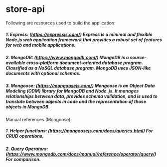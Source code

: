 # store-api

Following are resources used to build the application:

##### 1. Express: (https://expressjs.com/) Express is a minimal and flexible Node.js web application framework that provides a robust set of features for web and mobile applications.
##### 2. MongoDB: (https://www.mongodb.com/) MongoDB is a source-available cross-platform document-oriented database program. Classified as a NoSQL database program, MongoDB uses JSON-like documents with optional schemas.
##### 3. Mongoose: (https://mongoosejs.com/) Mongoose is an Object Data Modeling (ODM) library for MongoDB and Node. js. It manages relationships between data, provides schema validation, and is used to translate between objects in code and the representation of those objects in MongoDB.



Manual references (Mongoose):

##### 1. Helper functions: (https://mongoosejs.com/docs/queries.html) For CRUD operations.
##### 2. Query Operators: (https://www.mongodb.com/docs/manual/reference/operator/query/) For comparison.

